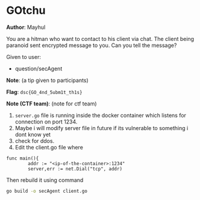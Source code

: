 # GOtchu

**Author**: Mayhul

You are a hitman who want to contact to his client via chat. The client being paranoid sent encrypted message to you.
Can you tell the message?

Given to user:
- question/secAgent

**Note**: (a tip given to participants)

**Flag**: `dsc{GO_4nd_5ubm1t_th1s}`

**Note (CTF team)**: (note for ctf team)

1. `server.go` file is running inside the docker container which listens for connection on port 1234.
2. Maybe i will modify server file in future if its vulnerable to something i dont know yet
3. check for ddos.
4. Edit the client.go file where

```golang
func main(){
        addr := "<ip-of-the-container>:1234"
        server,err := net.Dial("tcp", addr)

``` 
Then rebuild it using command

```bash
go build -o secAgent client.go
```
